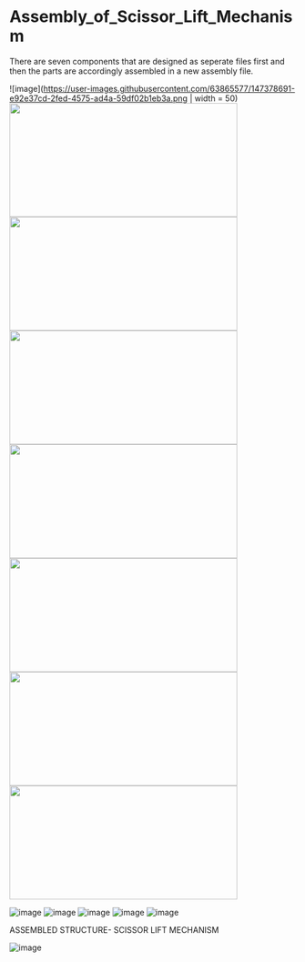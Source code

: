 # Assembly_of_Scissor_Lift_Mechanism
There are seven components that are designed as seperate files first and then the parts are accordingly assembled in a new assembly file.

![image](https://user-images.githubusercontent.com/63865577/147378691-e92e37cd-2fed-4575-ad4a-59df02b1eb3a.png | width = 50)
<img src="https://user-images.githubusercontent.com/63865577/147378691-e92e37cd-2fed-4575-ad4a-59df02b1eb3a.png" width="400" height="200" /> <img src="https://user-images.githubusercontent.com/63865577/147378730-349c76cd-3df8-4c84-96a7-bf74f779051c.png" width="400" height="200" /> 
<img src="https://user-images.githubusercontent.com/63865577/147378731-e7704119-5df6-402d-aa49-7df9d98987b9.png" width="400" height="200" />
<img src="https://user-images.githubusercontent.com/63865577/147378734-6c2c6b36-231d-4405-81b6-b0b2411fdaf4.png" width="400" height="200" />
<img src="https://user-images.githubusercontent.com/63865577/147378741-885a9f87-ab40-4da6-b75d-4b5fd2781c18.png" width="400" height="200" />
<img src="https://user-images.githubusercontent.com/63865577/147378743-2f20d462-2145-4eae-ad36-c0e0a693ff5e.png" width="400" height="200" />
<img src="https://user-images.githubusercontent.com/63865577/147378754-4a4657c5-f7fd-4b29-9d24-4e57ca2c971c.png" width="400" height="200" />

![image](https://user-images.githubusercontent.com/63865577/147378731-e7704119-5df6-402d-aa49-7df9d98987b9.png)
![image](https://user-images.githubusercontent.com/63865577/147378734-6c2c6b36-231d-4405-81b6-b0b2411fdaf4.png) ![image](https://user-images.githubusercontent.com/63865577/147378737-05e8dcd7-9e73-4eba-ae1f-104b7eef54e4.png)
![image](https://user-images.githubusercontent.com/63865577/147378741-885a9f87-ab40-4da6-b75d-4b5fd2781c18.png) 
![image](https://user-images.githubusercontent.com/63865577/147378743-2f20d462-2145-4eae-ad36-c0e0a693ff5e.png)

ASSEMBLED STRUCTURE- SCISSOR LIFT MECHANISM

![image](https://user-images.githubusercontent.com/63865577/147378754-4a4657c5-f7fd-4b29-9d24-4e57ca2c971c.png)
